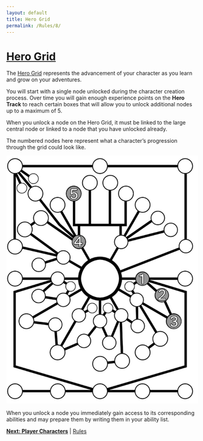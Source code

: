 ```yaml
---
layout: default
title: Hero Grid
permalink: /Rules/8/
---
```

# [Hero Grid](#hero-grid)
The [Hero Grid](https://raw.githubusercontent.com/SmashXanadu/Expeditions/refs/heads/main/images/HeroGridSheet.png) represents the advancement of your character as you learn and grow on your adventures. 

You will start with a single node unlocked during the character creation process. Over time you will gain enough experience points on the **Hero Track** to reach certain boxes that will allow you to unlock additional nodes up to a maximum of 5.

When you unlock a node on the Hero Grid, it must be linked to the large central node or linked to a node that you have unlocked already. 

The numbered nodes here represent what a character’s progression through the grid could look like.

![Grid Example](https://raw.githubusercontent.com/SmashXanadu/Expeditions/refs/heads/main/images/GridExample.png)

When you unlock a node you immediately gain access to its corresponding abilities and may prepare them by writing them in your ability list.

**[Next: Player Characters]({{site.baseurl}}/Rules/9/)** | [Rules]({{site.baseurl}}/Rules/Index/#rules)